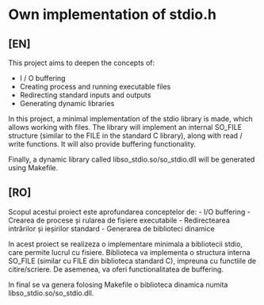 # Own implementation of stdio.h

  ## [EN]
  This project aims to deepen the concepts of: 
  - I / O buffering 
  - Creating process and running executable files 
  - Redirecting standard inputs and outputs
  - Generating dynamic libraries

  In this project, a minimal implementation of the stdio library is made, which allows working with files. The library will implement an internal SO_FILE structure (similar to the FILE in the standard C library), along with read / write functions. It will also provide buffering functionality.

  Finally, a dynamic library called libso_stdio.so/so_stdio.dll will be generated using Makefile.

  ## [RO]
  Scopul acestui proiect este aprofundarea conceptelor de:
    - I/O buffering
    - Crearea de procese și rularea de fișiere executabile
    - Redirectearea intrărilor și ieșirilor standard
    - Generarea de biblioteci dinamice

  In acest proiect se realizeza o implementare minimala a bibliotecii stdio, care permite lucrul cu fisiere. 
  Biblioteca va implementa o structura interna SO_FILE (similar cu FILE din biblioteca standard C), 
impreuna cu functiile de citire/scriere. De asemenea, va oferi functionalitatea de buffering.

  In final se va genera folosing Makefile o biblioteca dinamica numita libso_stdio.so/so_stdio.dll.

